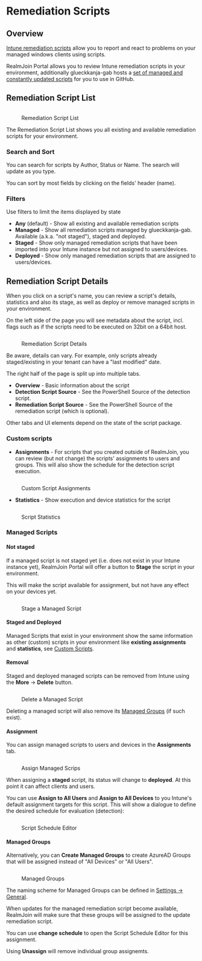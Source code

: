 # Remediation Scripts

## Overview

[Intune remediation scripts](https://learn.microsoft.com/en-us/mem/intune/fundamentals/remediations) allow you to report and react to problems on your managed windows clients using scripts.

RealmJoin Portal allows you to review Intune remediation scripts in your environment, additionally glueckkanja-gab hosts a [set of managed and constantly updated scripts](https://github.com/realmjoin/realmjoin-remediation) for you to use in GitHub.

## Remediation Script List

<figure><img src="../.gitbook/assets/image (6) (1).png" alt=""><figcaption><p>Remediation Script List</p></figcaption></figure>

The Remediation Script List shows you all existing and available remediation scripts for your environment.&#x20;

### Search and Sort

You can search for scripts by Author, Status or Name. The search will update as you type.&#x20;

You can sort by most fields by clicking on the fields' header (name).

### Filters

Use filters to limit the items displayed by state

* **Any** (default) - Show all existing and available remediation scripts
* **Managed** - Show all remediation scripts managed by glueckkanja-gab. Available (a.k.a. "not staged"), staged and deployed.&#x20;
* **Staged** - Show only managed remediation scripts that have been imported into your Intune instance but not assigned to users/devices.
* **Deployed** - Show only managed remediation scripts that are assigned to users/devices.

## Remediation Script Details

When you click on a script's name, you can review a script's details, statistics and also its stage, as well as deploy or remove managed scripts in your environment.

On the left side of the page you will see metadata about the script, incl. flags such as if the scripts need to be executed on 32bit on a 64bit host.

<figure><img src="../.gitbook/assets/image (9) (3).png" alt=""><figcaption><p>Remediation Script Details</p></figcaption></figure>

Be aware, details can vary. For example, only scripts already staged/existing in your tenant can have a "last modified" date.

The right half of the page is split up into multiple tabs.&#x20;

* **Overview** - Basic information about the script
* **Detection Script Source** - See the PowerShell Source of the detection script.
* **Remediation Script Source** - See the PowerShell Source of the remediation script (which is optional).

Other tabs and UI elements depend on the state of the script package.

### Custom scripts

* **Assignments** - For scripts that you created outside of RealmJoin, you can review (but not change) the scripts' assignments to users and groups. This will also show the schedule for the detection script execution.

<figure><img src="../.gitbook/assets/image (5) (1) (3).png" alt=""><figcaption><p>Custom Script Assignments</p></figcaption></figure>

* **Statistics** - Show execution and device statistics for the script

<figure><img src="../.gitbook/assets/image (4) (1).png" alt=""><figcaption><p>Script Statistics</p></figcaption></figure>

### Managed Scripts

#### Not staged

If a managed script is not staged yet (i.e. does not exist in your Intune instance yet), RealmJoin Portal will offer a button to **Stage** the script in your environment.&#x20;

This will make the script available for assignment, but not have any effect on your devices yet.

<figure><img src="../.gitbook/assets/image (11).png" alt=""><figcaption><p>Stage a Managed Script</p></figcaption></figure>

#### Staged and Deployed

Managed Scripts that exist in your environment show the same information as other (custom) scripts in your environment like **existing assignments** and **statistics**, see [Custom Scripts](remediation-scripts.md#custom-scripts).&#x20;

#### Removal

Staged and deployed managed scripts can be removed from Intune using the **More** -> **Delete** button.

<figure><img src="../.gitbook/assets/image (7) (3).png" alt=""><figcaption><p>Delete a Managed Script</p></figcaption></figure>

Deleting a managed script will also remove its [Managed Groups](remediation-scripts.md#managed-groups) (if such exist).

#### Assignment

You can assign managed scripts to users and devices in the **Assignments** tab.

<figure><img src="../.gitbook/assets/image (8) (4).png" alt=""><figcaption><p>Assign Managed Scrips</p></figcaption></figure>

When assigning a **staged** script, its status will change to **deployed**. At this point it can affect clients and users.

You can use **Assign to All Users** and **Assign to All Devices** to you Intune's default assignment targets for this script. This will show a dialogue to define the desired schedule for evaluation (detection):

<figure><img src="../.gitbook/assets/image (10).png" alt=""><figcaption><p>Script Schedule Editor</p></figcaption></figure>

#### Managed Groups

Alternatively, you can **Create Managed Groups** to create AzureAD Groups that will be assigned instead of "All Devices" or "All Users".&#x20;

<figure><img src="../.gitbook/assets/image (2) (1).png" alt=""><figcaption><p>Managed Groups</p></figcaption></figure>

The naming scheme for Managed Groups can be defined in [Settings -> General](../settings/general.md).

When updates for the managed remediation script become available, RealmJoin will make sure that these groups will be assigned to the update remediation script.

You can use **change schedule** to open the Script Schedule Editor for this assignment.

Using **Unassign** will remove individual group assignemts.
